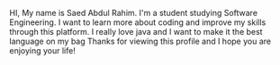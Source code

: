 HI,
My name is Saed Abdul Rahim.
I'm a student studying Software Engineering.
I want to learn more about coding and improve my skills through this platform.
I really love java and I want to make it the best language on my bag
Thanks for viewing this profile and I hope you are enjoying your life!
